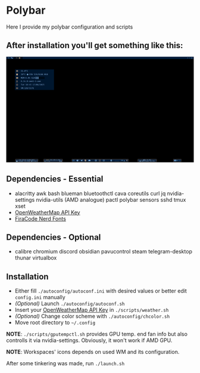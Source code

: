 # Polybar 
Here I provide my polybar configuration and scripts
## After installation you'll get something like this:
![alt text](./img/polybar.png "polybar.png")
## Dependencies - Essential
- alacritty awk bash blueman bluetoothctl cava coreutils curl jq nvidia-settings nvidia-utils (AMD analogue) pactl polybar sensors sshd tmux xset
- [OpenWeatherMap API Key](https://home.openweathermap.org/users/sign_in)	
- [FiraCode Nerd Fonts](https://www.nerdfonts.com/font-downloads)
## Dependencies - Optional
- calibre chromium discord obsidian pavucontrol steam telegram-desktop thunar virtualbox
## Installation
- Either fill `./autoconfig/autoconf.ini` with desired values or better edit `config.ini` manually
- *(Optional)* Launch `./autoconfig/autoconf.sh`
- Insert your <ins>OpenWeatherMap API Key</ins> in `./scripts/weather.sh`
- *(Optional)* Change color scheme with `./autoconfig/chcolor.sh`
- Move root directory to `~/.config`

**NOTE**: `./scripts/gputempctl.sh` provides GPU temp. end fan info but also controlls it via nvidia-settings. Obviously, it won't work if AMD GPU. 
    
**NOTE**: Workspaces' icons depends on used WM and its configuration.

After some tinkering was made, run `./launch.sh`
